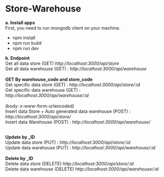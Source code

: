 # Store-Warehouse


<b>a. Install apps</b> <br>
First, you need to run mongodb client on your machine.
<br>
<ul>
  <li>npm install</li>
  <li>npm run build</li>
  <li>npm run dev</li>
</ul>

<b>b. Endpoint </b> <br>
Get all data store (GET) <i>http://localhost:3000/api/store</i>
<br>
Get all data warehouse (GET) : <i>http://localhost:3000/api/warehouse</i>
<br><br>
<b>GET By warehouse_code and store_code</b> <br>
Get specific data store (GET) : <i>http://localhost:3000/api/store/:id</i>
<br>
Get specific data warehouse (GET) : <i>http://localhost:3000/api/warehouse/:id</i>
<br><br>
(body: x-www-form-urlencoded) <br>
Insert data Store + Auto generated data warehouse (POST) : <i>http://localhost:3000/api/store/</i>
<br>
Insert data Warehouse (POST) : <i>http://localhost:3000/api/warehouse/</i>
<br><br>

<b>Update by _ID</b><br>
Update data store (PUT) : <i>http://localhost:3000/api/store/:id</i>
<br>
Update data warehouse (PUT) : <i>http://localhost:3000/api/warehouse/:id</i>
<br><br>
<b>Delete by _ID</b><br>
Delete data store (DELETE) <i>http://localhost:3000/api/store/:id</i>
<br>
Delete data warehouse (DELETE) <i>http://localhost:3000/api/warehouse/:id</i>
